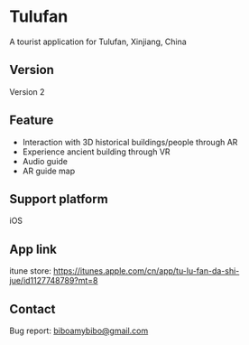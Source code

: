 # Tulufan
A tourist application for Tulufan, Xinjiang, China

## Version
Version 2

## Feature
- Interaction with 3D historical buildings/people through AR
- Experience ancient building through VR
- Audio guide
- AR guide map

## Support platform
iOS

## App link
itune store: https://itunes.apple.com/cn/app/tu-lu-fan-da-shi-jue/id1127748789?mt=8

## Contact
Bug report: biboamybibo@gmail.com
